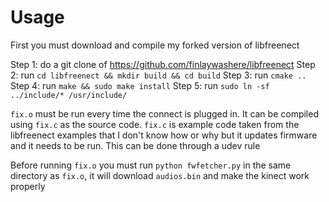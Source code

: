 # Usage

First you must download and compile my forked version of libfreenect

Step 1: do a git clone of https://github.com/finlaywashere/libfreenect
Step 2: run `cd libfreenect && mkdir build && cd build`
Step 3: run `cmake ..`
Step 4: run `make && sudo make install`
Step 5: run `sudo ln -sf ../include/* /usr/include/`

`fix.o` must be run every time the connect is plugged in.
It can be compiled using `fix.c` as the source code. `fix.c` is example code taken from the libfreenect examples that I don't know how or why but it updates firmware and it needs to be run.
This can be done through a udev rule

Before running `fix.o` you must run `python fwfetcher.py` in the same directory as `fix.o`, it will download `audios.bin` and make the kinect work properly
